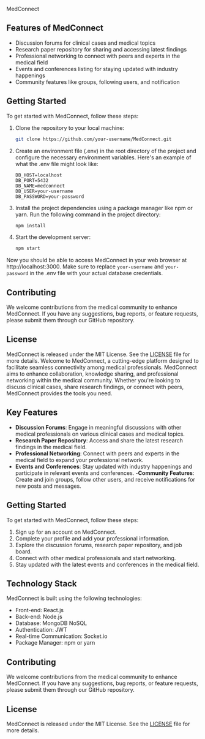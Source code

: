 MedConnect

## Features of MedConnect

- Discussion forums for clinical cases and medical topics
- Research paper repository for sharing and accessing latest findings
- Professional networking to connect with peers and experts in the medical field
- Events and conferences listing for staying updated with industry happenings
- Community features like groups, following users, and notification

## Getting Started

To get started with MedConnect, follow these steps:

1. Clone the repository to your local machine:

   ```bash
   git clone https://github.com/your-username/MedConnect.git
   ```

2. Create an environment file (.env) in the root directory of the project and configure the necessary environment variables. Here's an example of what the .env file might look like:

   ```
   DB_HOST=localhost
   DB_PORT=5432
   DB_NAME=medconnect
   DB_USER=your-username
   DB_PASSWORD=your-password
   ```

3. Install the project dependencies using a package manager like npm or yarn. Run the following command in the project directory:

   ```bash
   npm install
   ```

4. Start the development server:
   ```bash
   npm start
   ```

Now you should be able to access MedConnect in your web browser at http://localhost:3000. Make sure to replace `your-username` and `your-password` in the .env file with your actual database credentials.

## Contributing

We welcome contributions from the medical community to enhance MedConnect. If you have any suggestions, bug reports, or feature requests, please submit them through our GitHub repository.

## License

MedConnect is released under the MIT License. See the [LICENSE](./LICENSE) file for more details.
Welcome to MedConnect, a cutting-edge platform designed to facilitate seamless connectivity among medical professionals. MedConnect aims to enhance collaboration, knowledge sharing, and professional networking within the medical community. Whether you're looking to discuss clinical cases, share research findings, or connect with peers, MedConnect provides the tools you need.

## Key Features

- **Discussion Forums**: Engage in meaningful discussions with other medical professionals on various clinical cases and medical topics.
- **Research Paper Repository**: Access and share the latest research findings in the medical field.
- **Professional Networking**: Connect with peers and experts in the medical field to expand your professional network.
- **Events and Conferences**: Stay updated with industry happenings and participate in relevant events and conferences. -**Community Features**: Create and join groups, follow other users, and receive notifications for new posts and messages.

## Getting Started

To get started with MedConnect, follow these steps:

1. Sign up for an account on MedConnect.
2. Complete your profile and add your professional information.
3. Explore the discussion forums, research paper repository, and job board.
4. Connect with other medical professionals and start networking.
5. Stay updated with the latest events and conferences in the medical field.

## Technology Stack

MedConnect is built using the following technologies:

- Front-end: React.js
- Back-end: Node.js
- Database: MongoDB NoSQL
- Authentication: JWT
- Real-time Communication: Socket.io
- Package Manager: npm or yarn

## Contributing

We welcome contributions from the medical community to enhance MedConnect. If you have any suggestions, bug reports, or feature requests, please submit them through our GitHub repository.


## License

MedConnect is released under the MIT License. See the [LICENSE](./LICENSE) file for more details.
